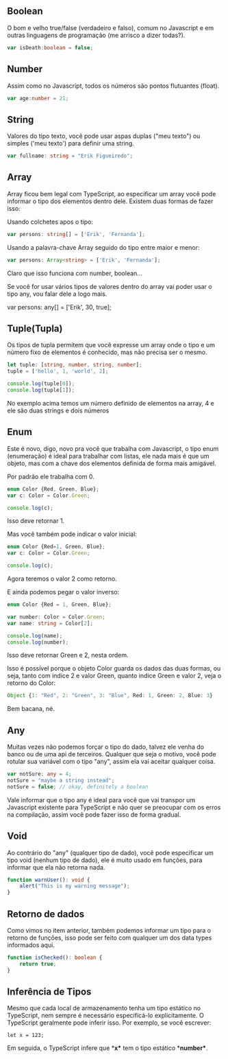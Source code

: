 ## Boolean

O bom e velho true/false (verdadeiro e falso), comum no Javascript e em outras linguagens de programação (me arrisco a dizer todas?).

```typescript
var isDeath:boolean = false;
```



## Number

Assim como no Javascript, todos os números são pontos flutuantes (float).

```typescript
var age:number = 21;
```



## String

Valores do tipo texto, você pode usar aspas duplas ("meu texto") ou simples ('meu texto') para definir uma string.

```typescript
var fullname: string = "Erik Figueiredo";
```



## Array

Array ficou bem legal com TypeScript, ao especificar um array você pode informar o tipo dos elementos dentro dele. Existem duas formas de fazer isso:

Usando colchetes apos o tipo:

```typescript
var persons: string[] = ['Erik', 'Fernanda'];
```

Usando a palavra-chave Array seguido do tipo entre maior e menor:

```typescript
var persons: Array<string> = ['Erik', 'Fernanda'];
```

Claro que isso funciona com number, boolean...

Se você for usar vários tipos de valores dentro do array vai poder usar o tipo any, vou falar dele a logo mais.

var persons: any[] = ['Erik', 30, true];



## Tuple(Tupla)

Os tipos de tupla permitem que você expresse um array onde o tipo e um número fixo de elementos é conhecido, mas não precisa ser o mesmo.

```typescript
let tuple: [string, number, string, number];
tuple = ['hello', 1, 'world', 2];

console.log(tuple[0]);
console.log(tuple[1]);
```

No exemplo acima temos um número definido de elementos na array, 4 e ele são duas strings e dois números



## Enum

Este é novo, digo, novo pra você que trabalha com Javascript, o tipo enum (enumeração) é ideal para trabalhar com listas, ele nada mais é que um objeto, mas com a chave dos elementos definida de forma mais amigável.

Por padrão ele trabalha com 0.

```typescript
enum Color {Red, Green, Blue};
var c: Color = Color.Green;

console.log(c);
```

Isso deve retornar 1.

Mas você também pode indicar o valor inicial:

```typescript
enum Color {Red=1, Green, Blue};
var c: Color = Color.Green;

console.log(c);
```

Agora teremos o valor 2 como retorno.

E ainda podemos pegar o valor inverso:

```typescript
enum Color {Red = 1, Green, Blue};

var number: Color = Color.Green;
var name: string = Color[2];

console.log(name);
console.log(number);
```

Isso deve retornar Green e 2, nesta ordem.

Isso é possível porque o objeto Color guarda os dados das duas formas, ou seja, tanto com indice 2 e valor Green, quanto indice Green e valor 2, veja o retorno do Color:

```typescript
Object {1: "Red", 2: "Green", 3: "Blue", Red: 1, Green: 2, Blue: 3}
```

Bem bacana, né.



## Any

Muitas vezes não podemos forçar o tipo do dado, talvez ele venha do banco ou de uma api de terceiros. Qualquer que seja o motivo, você pode rotular sua variável com o tipo "any", assim ela vai aceitar qualquer coisa.

```typescript
var notSure: any = 4;
notSure = "maybe a string instead";
notSure = false; // okay, definitely a boolean
```

Vale informar que o tipo any é ideal para você que vai transpor um Javascript existente para TypeScript e não quer se preocupar com os erros na compilação, assim você pode fazer isso de forma gradual.



## Void

Ao contrário do "any" (qualquer tipo de dado), você pode especificar um tipo void (nenhum tipo de dado), ele é muito usado em funções, para informar que ela não retorna nada.

```typescript
function warnUser(): void {
    alert("This is my warning message");
}
```



## Retorno de dados

Como vimos no item anterior, também podemos informar um tipo para o retorno de funções, isso pode ser feito com qualquer um dos data types informados aqui.

```typescript
function isChecked(): boolean {
    return true;
}
```



## Inferência de Tipos

Mesmo que cada local de armazenamento tenha um tipo estático no TypeScript, nem sempre é necessário especificá-lo explicitamente. O TypeScript geralmente pode inferir isso. Por exemplo, se você escrever:

```
let x = 123;
```

Em seguida, o TypeScript infere que ***x\*** tem o tipo estático ***number\***.
